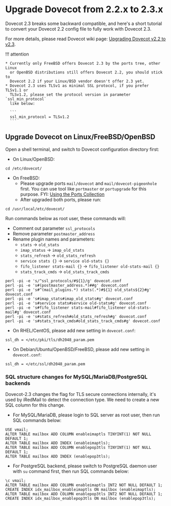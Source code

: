 # Upgrade Dovecot from 2.2.x to 2.3.x

Dovecot 2.3 breaks some backward compatible, and here's a short tutorial to
convert your Dovecot 2.2 config file to fully work with Dovecot 2.3.

For more details, please read Dovecot wiki page: [Upgrading Dovecot v2.2 to v2.3](https://wiki2.dovecot.org/Upgrading/2.3).

!!! attention

    * Currently only FreeBSD offers Dovecot 2.3 by the ports tree, other Linux
      or OpenBSD distributions still offers Dovecot 2.2, you should stick to
      Dovecot 2.2 if your Linux/BSD vendor doesn't offer 2.3 yet.
    * Dovecot 2.3 uses TLSv1 as minimal SSL protocol, if you prefer TLSv1.1 or
      TLSv1.2, please set the protocol version in parameter `ssl_min_protocol`
      like below:

      ```
      ssl_min_protocol = TLSv1.2
      ```

## Upgrade Dovecot on Linux/FreeBSD/OpenBSD

Open a shell terminal, and switch to Dovecot configuration directory first:

* On Linux/OpenBSD:
```
cd /etc/dovecot/
```

* On FreeBSD:
    * Please upgrade ports `mail/dovecot` and `mail/dovecot-pigeonhole` first.
      You can use tool like `portmaster` or `portupgrade` for this purpose.
      FYI: [Using the Ports Collection](https://www.freebsd.org/doc/handbook/ports-using.html)
    * After upgraded both ports, please run:

```
cd /usr/local/etc/dovecot/
```

Run commands below as root user, these commands will:

* Comment out parameter `ssl_protocols`
* Remove parameter `postmaster_address`
* Rename plugin names and parameters:
    * `stats` -> `old_stats`
    * `imap_status` -> `imap_old_stats`
    * `stats_refresh` -> `old_stats_refresh`
    * `service stats {}` -> `service old-stats {}`
    * `fifo_listener stats-mail {}` -> `fifo_listener old-stats-mail {}`
    * `stats_track_cmds` -> `old_stats_track_cmds`

```
perl -pi -e 's/^ssl_protocols/#${1}/g' dovecot.conf
perl -pi -e 's#(postmaster_address.*)##g' dovecot.conf
perl -pi -e 's#^(mail_plugins.*) stats(.*)#${1} old_stats${2}#g' dovecot.conf
perl -pi -e 's#imap_stats#imap_old_stats#g' dovecot.conf
perl -pi -e 's#service stats#service old-stats#g' dovecot.conf
perl -pi -e 's#fifo_listener stats-mail#fifo_listener old-stats-mail#g' dovecot.conf
perl -pi -e 's#stats_refresh#old_stats_refresh#g' dovecot.conf
perl -pi -e 's#stats_track_cmds#old_stats_track_cmds#g' dovecot.conf
```

* On RHEL/CentOS, please add new setting in `dovecot.conf`:

```
ssl_dh = </etc/pki/tls/dh2048_param.pem
```

* On Debian/Ubuntu/OpenBSD/FreeBSD, please add new setting in `dovecot.conf`:

```
ssl_dh = </etc/ssl/dh2048_param.pem
```

### SQL structure changes for MySQL/MariaDB/PostgreSQL backends

Dovecot-2.3 changes the flag for TLS secure connections internally, it's used
by iRedMail to detect the connection type. We need to create a new SQL column
for this change.

* For MySQL/MariaDB, please login to SQL server as root user, then run SQL
  commands below:

```
USE vmail;
ALTER TABLE mailbox ADD COLUMN enableimaptls TINYINT(1) NOT NULL DEFAULT 1;
ALTER TABLE mailbox ADD INDEX (enableimaptls);
ALTER TABLE mailbox ADD COLUMN enablepop3tls TINYINT(1) NOT NULL DEFAULT 1;
ALTER TABLE mailbox ADD INDEX (enablepop3tls);
```

* For PostgreSQL backend, please switch to PostgreSQL daemon user with `su`
  command first, then run SQL commands below:

```
\c vmail;
ALTER TABLE mailbox ADD COLUMN enableimaptls INT2 NOT NULL DEFAULT 1;
CREATE INDEX idx_mailbox_enableimaptls ON mailbox (enableimaptls);
ALTER TABLE mailbox ADD COLUMN enablepop3tls INT2 NOT NULL DEFAULT 1;
CREATE INDEX idx_mailbox_enablepop3tls ON mailbox (enablepop3tls);
```
